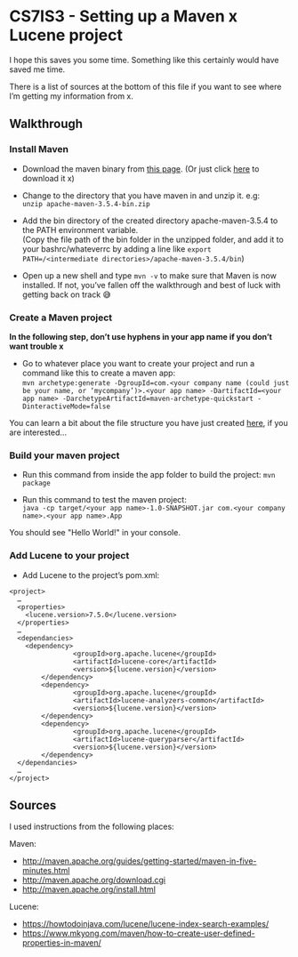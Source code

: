 
# CS7IS3 - Setting up a Maven x Lucene project

I hope this saves you some time. Something like this certainly would have saved me time.

There is a list of sources at the bottom of this file if you want to see where I’m getting my information from x.

## Walkthrough

### Install Maven

* Download the maven binary from [this page](http://maven.apache.org/download.cgi). (Or just click [here](http://mirrors.whoishostingthis.com/apache/maven/maven-3/3.5.4/binaries/apache-maven-3.5.4-bin.zip) to download it x)

* Change to the directory that you have maven in and unzip it. e.g:  
`unzip apache-maven-3.5.4-bin.zip`

* Add the bin directory of the created directory apache-maven-3.5.4 to the PATH environment variable.  
(Copy the file path of the bin folder in the unzipped folder, and add it to your bashrc/whateverrc by adding a line like `export PATH=/<intermediate directories>/apache-maven-3.5.4/bin`)

* Open up a new shell and type `mvn -v` to make sure that Maven is now installed. If not, you’ve fallen off the walkthrough and best of luck with getting back on track 😅

### Create a Maven project

**In the following step, don’t use hyphens in your app name if you don’t want trouble x**

* Go to whatever place you want to create your project and run a command like this to create a maven app:  
`mvn archetype:generate -DgroupId=com.<your company name (could just be your name, or ‘mycompany’)>.<your app name> -DartifactId=<your app name> -DarchetypeArtifactId=maven-archetype-quickstart -DinteractiveMode=false`

You can learn a bit about the file structure you have just created [here](http://maven.apache.org/guides/getting-started/maven-in-five-minutes.html), if you are interested…

### Build your maven project

* Run this command from inside the app folder to build the project:
`mvn package`

* Run this command to test the maven project:  
`java -cp target/<your app name>-1.0-SNAPSHOT.jar com.<your company name>.<your app name>.App`

You should see "Hello World!" in your console.

### Add Lucene to your project

* Add Lucene to the project’s pom.xml:  
```
<project>
  …
  <properties>
  	<lucene.version>7.5.0</lucene.version>
  </properties>
  …
  <dependancies>
  	<dependency>
        		<groupId>org.apache.lucene</groupId>
        		<artifactId>lucene-core</artifactId>
        		<version>${lucene.version}</version>
      	</dependency>
      	<dependency>
        		<groupId>org.apache.lucene</groupId>
        		<artifactId>lucene-analyzers-common</artifactId>
        		<version>${lucene.version}</version>
      	</dependency>
      	<dependency>
        		<groupId>org.apache.lucene</groupId>
        		<artifactId>lucene-queryparser</artifactId>
        		<version>${lucene.version}</version>
      	</dependency>
  </dependancies>
  …
</project>
```

## Sources

I used instructions from the following places:

Maven:
* http://maven.apache.org/guides/getting-started/maven-in-five-minutes.html
* http://maven.apache.org/download.cgi
* http://maven.apache.org/install.html

Lucene:
* https://howtodoinjava.com/lucene/lucene-index-search-examples/
* https://www.mkyong.com/maven/how-to-create-user-defined-properties-in-maven/
